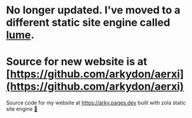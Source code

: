 # No longer updated. I've moved to a different static site engine called [lume](https://lume.land).
# Source for new website is at [https://github.com/arkydon/aerxi](https://github.com/arkydon/aerxi)

Source code for my website at https://arky.pages.dev built with zola static site engine [🔗](https://getzola.org)
